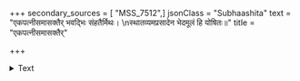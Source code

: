 +++
secondary_sources = [ "MSS_7512",]
jsonClass = "Subhaashita"
text = "एकपत्नीसमासक्तैर् भवद्भिः संहतैर्मिथः।  \nस्थातव्यमप्रसादेन भेदमूलं हि योषितः॥"
title = "एकपत्नीसमासक्तैर्"

+++

<details><summary>Text</summary>

एकपत्नीसमासक्तैर् भवद्भिः संहतैर्मिथः।  
स्थातव्यमप्रसादेन भेदमूलं हि योषितः॥
</details>
